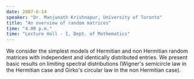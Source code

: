 ```yaml
---
date: 2007-6-14
speaker: "Dr. Manjunath Krishnapur, University of Toronto"
title: "An overview of random matrices"
time: "4.00 p.m." 
time: "Lecture Hall - I, Dept. of Mathematics"
---
```

We consider the simplest models of Hermitian and non Hermitian random matrices with independent and identically distributed entries. We present basic results on limiting spectral distributions (Wigner's semicircle law in the Hermitian case and Girko's circular law in the non Hermitian case).
